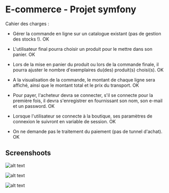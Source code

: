 ﻿# E-commerce - Projet symfony


Cahier des charges :


- Gérer la commande en ligne sur un catalogue existant (pas de gestion des stocks !). OK

- L'utilisateur final pourra choisir un produit pour le mettre dans son panier. OK

- Lors de la mise en panier du produit ou lors de la commande finale, il pourra ajuster le nombre d'exemplaires du(des) produit(s) choisi(s). OK

- A la visualisation de la commande, le montant de chaque ligne sera affiché, ainsi que le montant total et le prix du transport. OK

- Pour payer, l'acheteur devra se connecter, s'il se connecte pour la première fois, il devra s'enregistrer en fournissant son nom,  son e-mail et un password. OK

- Lorsque l'utilisateur se connecte à la boutique, ses paramètres de connexion le suivront en variable de session. OK

- On ne demande pas le traitement du paiement (pas de tunnel d'achat). OK


## Screenshoots 

![alt text](https://docs.ypariset.fr/img/ecommerce-login.png)

![alt text](https://docs.ypariset.fr/img/ecommerce-homepage.png)

![alt text](https://docs.ypariset.fr/img/ecommerce-command.png)

